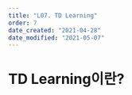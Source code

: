```yaml
---
title: "L07. TD Learning"
order: 7
date_created: "2021-04-28"
date_modified: "2021-05-07"
---
```


# TD Learning이란?
